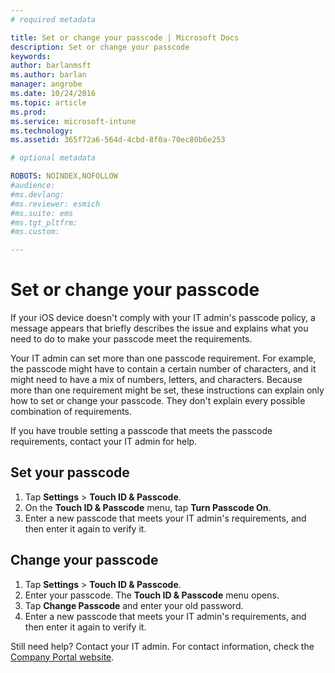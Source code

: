 ```yaml
---
# required metadata

title: Set or change your passcode | Microsoft Docs
description: Set or change your passcode
keywords:
author: barlanmsftms.author: barlan
manager: angrobe
ms.date: 10/24/2016
ms.topic: article
ms.prod:
ms.service: microsoft-intune
ms.technology:
ms.assetid: 365f72a6-564d-4cbd-8f0a-70ec80b6e253

# optional metadata

ROBOTS: NOINDEX,NOFOLLOW
#audience:
#ms.devlang:
#ms.reviewer: esmich
#ms.suite: ems
#ms.tgt_pltfrm:
#ms.custom:

---
```


# Set or change your passcode

If your iOS device doesn't comply with your IT admin's passcode policy, a message appears that briefly describes the issue and explains what you need to do to make your passcode meet the requirements.

Your IT admin can set more than one passcode requirement. For example, the passcode might have to contain a certain number of characters, and it might need to have a mix of numbers, letters, and characters. Because more than one requirement might be set, these instructions can explain only how to set or change your passcode. They don't explain every possible combination of requirements.

If you have trouble setting a passcode that meets the passcode requirements, contact your IT admin for help.

## Set your passcode

1. Tap **Settings** > **Touch ID & Passcode**.
2. On the **Touch ID & Passcode** menu, tap **Turn Passcode On**.
3. Enter a new passcode that meets your IT admin's requirements, and then enter it again to verify it.

## Change your passcode

1. Tap **Settings** > **Touch ID & Passcode**.
2. Enter your passcode. The **Touch ID & Passcode** menu opens.
2. Tap **Change Passcode** and enter your old password.
3. Enter a new passcode that meets your IT admin's requirements, and then enter it again to verify it.

Still need help? Contact your IT admin. For contact information, check the [Company Portal website](http://portal.manage.microsoft.com).
